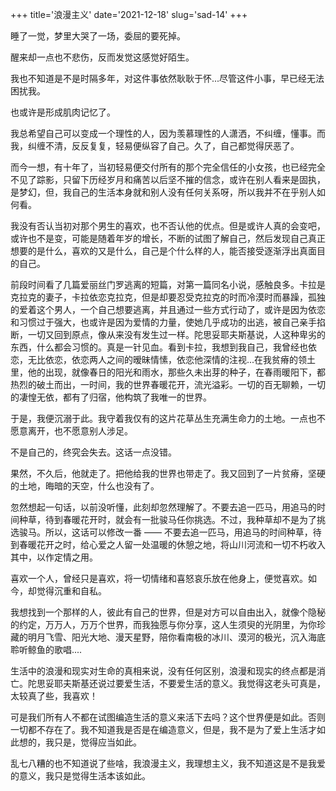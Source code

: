 +++
title='浪漫主义'
date='2021-12-18'
slug='sad-14'
+++

睡了一觉，梦里大哭了一场，委屈的要死掉。

醒来却一点也不悲伤，反而发觉这感觉好陌生。

我也不知道是不是时隔多年，对这件事依然耿耿于怀...尽管这件小事，早已经无法困扰我。

也或许是形成肌肉记忆了。

我总希望自己可以变成一个理性的人，因为羡慕理性的人潇洒，不纠缠，懂事。而我，纠缠不清，反反复复，轻易便纵容了自己。久了，自己都觉得厌恶了。

而今一想，有十年了，当初轻易便交付所有的那个完全信任的小女孩，也已经完全不见了踪影，只留下历经岁月和痛苦以后坚不摧的信念，或许在别人看来是固执，是梦幻，但，我自己的生活本身就和别人没有任何关系呀，所以我并不在乎别人如何看。

我没有否认当初对那个男生的喜欢，也不否认他的优点。但是或许人真的会变吧，或许也不是变，可能是随着年岁的增长，不断的试图了解自己，然后发现自己真正想要的是什么，喜欢的又是什么，自己是个什么样的人，能否接受逐渐浮出真面目的自己。

前段时间看了几篇爱丽丝门罗逃离的短篇，对第一篇同名小说，感触良多。卡拉是克拉克的妻子，卡拉依恋克拉克，但是却要忍受克拉克的时而冷漠时而暴躁，孤独的爱着这个男人，一个自己想要逃离，并且通过一些方式行动了，或许是因为依恋和习惯过于强大，也或许是因为爱情的力量，使她几乎成功的出逃，被自己亲手掐断，一切又回到原点，像从来没有发生过一样。陀思妥耶夫斯基说，人这种卑劣的东西，什么都会习惯的。真是一针见血。看到卡拉，我想到我自己，我曾经也依恋，无比依恋，依恋两人之间的暧昧情愫，依恋他深情的注视...在我贫瘠的领土里，他的出现，就像春日的阳光和雨水，那些久未出芽的种子，在春雨暖阳下，都热烈的破土而出，一时间，我的世界春暖花开，流光溢彩。一切的百无聊赖，一切的凄惶无依，都有了归宿，他构筑了我唯一的世界。

于是，我便沉溺于此。我守着我仅有的这片花草丛生充满生命力的土地。一点也不愿意离开，也不愿意别人涉足。

不是自己的，终究会失去。这话一点没错。

果然，不久后，他就走了。把他给我的世界也带走了。我又回到了一片贫瘠，坚硬的土地，晦暗的天空，什么也没有了。

忽然想起一句话，以前没听懂，此刻却忽然理解了。不要去追一匹马，用追马的时间种草，待到春暖花开时，就会有一批骏马任你挑选。不过，我种草却不是为了挑选骏马。所以，这话可以修改一番 —— 不要去追一匹马，用追马的时间种草，待到春暖花开之时，给心爱之人留一处温暖的休憩之地，将山川河流和一切不朽收入其中，以作定情之用。

喜欢一个人，曾经只是喜欢，将一切情绪和喜怒哀乐放在他身上，便觉喜欢。如今，却觉得沉重和自私。

我想找到一个那样的人，彼此有自己的世界，但是对方可以自由出入，就像个隐秘的约定，万万人，万万个世界，而我独愿与你分享，这人生须臾的光阴里，为你珍藏的明月飞雪、阳光大地、漫天星野，陪你看南极的冰川、漠河的极光，沉入海底聆听鲸鱼的歌唱....

生活中的浪漫和现实对生命的真相来说，没有任何区别，浪漫和现实的终点都是消亡。陀思妥耶夫斯基还说过要爱生活，不要爱生活的意义。我觉得这老头可真是，太较真了些，我喜欢！

可是我们所有人不都在试图编造生活的意义来活下去吗？这个世界便是如此。否则一切都不存在了。我不知道我是否是在编造意义，但是，我不是为了爱上生活才如此想的，我只是，觉得应当如此。

乱七八糟的也不知道说了些啥，我浪漫主义，我理想主义，我不知道这是不是我爱的意义，我只是觉得生活本该如此。
